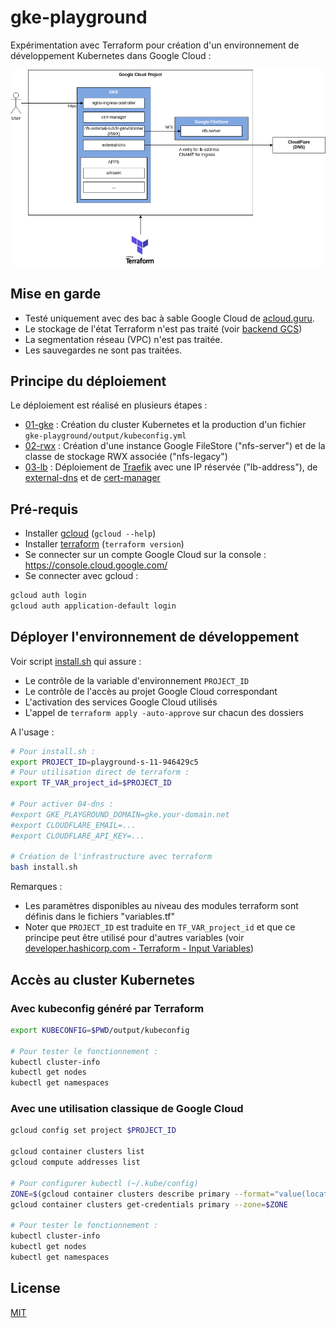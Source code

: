 # gke-playground

Expérimentation avec Terraform pour création d'un environnement de développement Kubernetes dans Google Cloud :

![docs/schema.drawio.png](docs/schema.drawio.png)

## Mise en garde

* Testé uniquement avec des bac à sable Google Cloud de [acloud.guru](https://learn.acloud.guru/).
* Le stockage de l'état Terraform n'est pas traité (voir [backend GCS](https://developer.hashicorp.com/terraform/language/settings/backends/gcs))
* La segmentation réseau (VPC) n'est pas traitée.
* Les sauvegardes ne sont pas traitées.

## Principe du déploiement

Le déploiement est réalisé en plusieurs étapes :

* [01-gke](01-gke) : Création du cluster Kubernetes et la production d'un fichier `gke-playground/output/kubeconfig.yml`
* [02-rwx](02-rwx) : Création d'une instance Google FileStore ("nfs-server") et de la classe de stockage RWX associée ("nfs-legacy")
* [03-lb](03-lb) : Déploiement de [Traefik](https://doc.traefik.io/traefik/) avec une IP réservée ("lb-address"), de [external-dns](https://github.com/kubernetes-sigs/external-dns) et de [cert-manager](https://cert-manager.io/)

## Pré-requis

* Installer [gcloud](https://cloud.google.com/sdk/docs/install) (`gcloud --help`)
* Installer [terraform](https://developer.hashicorp.com/terraform/downloads) (`terraform version`)
* Se connecter sur un compte Google Cloud sur la console : https://console.cloud.google.com/
* Se connecter avec gcloud :

```bash
gcloud auth login
gcloud auth application-default login
```

## Déployer l'environnement de développement

Voir script [install.sh](install.sh) qui assure :

* Le contrôle de la variable d'environnement `PROJECT_ID`
* Le contrôle de l'accès au projet Google Cloud correspondant
* L'activation des services Google Cloud utilisés
* L'appel de `terraform apply -auto-approve` sur chacun des dossiers

A l'usage :

```bash
# Pour install.sh :
export PROJECT_ID=playground-s-11-946429c5
# Pour utilisation direct de terraform :
export TF_VAR_project_id=$PROJECT_ID

# Pour activer 04-dns :
#export GKE_PLAYGROUND_DOMAIN=gke.your-domain.net
#export CLOUDFLARE_EMAIL=...
#export CLOUDFLARE_API_KEY=...

# Création de l'infrastructure avec terraform
bash install.sh
```

Remarques :

* Les paramètres disponibles au niveau des modules terraform sont définis dans le fichiers "variables.tf"
* Noter que `PROJECT_ID` est traduite en `TF_VAR_project_id` et que ce principe peut être utilisé pour d'autres variables (voir [developer.hashicorp.com - Terraform - Input Variables](https://developer.hashicorp.com/terraform/language/values/variables))

## Accès au cluster Kubernetes

### Avec kubeconfig généré par Terraform

```bash
export KUBECONFIG=$PWD/output/kubeconfig

# Pour tester le fonctionnement :
kubectl cluster-info
kubectl get nodes
kubectl get namespaces
```

### Avec une utilisation classique de Google Cloud

```bash
gcloud config set project $PROJECT_ID

gcloud container clusters list
gcloud compute addresses list

# Pour configurer kubectl (~/.kube/config)
ZONE=$(gcloud container clusters describe primary --format="value(location)")
gcloud container clusters get-credentials primary --zone=$ZONE

# Pour tester le fonctionnement :
kubectl cluster-info
kubectl get nodes
kubectl get namespaces
```

## License

[MIT](LICENSE)

